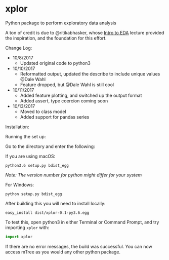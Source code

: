 # xplor
Python package to perform exploratory data analysis

A ton of credit is due to @ritikabhasker, whose [Intro to EDA](https://github.com/ritikabhasker/Intro-to-EDA) lecture  provided the inspiration, and the foundation for this effort.

Change Log:
- 10/8/2017
	- Updated original code to python3
- 10/10/2017
	- Reformatted output, updated the describe to include unique values @Dale Wahl
	- Feature dropped, but @Dale Wahl is still cool
- 10/11/2017
	- Added feature plotting, and switched up the output format
	- Added assert, type coercion coming soon
- 10/13/2017
	- Moved to class model
	- Added support for pandas series

Installation:

Running the set up:

Go to the directory and enter the following:

If you are using macOS:
```commandline
python3.6 setup.py bdist_egg
```

_Note: The version number for python might differ for your system_

For Windows:
```commandline
python setup.py bdist_egg
```

After building this you will need to install locally:

```commandline
easy_install dist/xplor-0.1-py3.6.egg
```


To test this, open python3 in either Terminal or Command Prompt, and try importing `xplor` with:

```python
import xplor
```

If there are no error messages, the build was successful.
You can now access mTree as you would any other python package.
